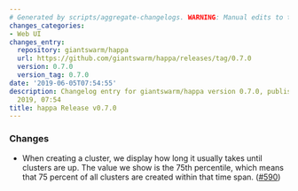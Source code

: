 ```yaml
---
# Generated by scripts/aggregate-changelogs. WARNING: Manual edits to this files will be overwritten.
changes_categories:
- Web UI
changes_entry:
  repository: giantswarm/happa
  url: https://github.com/giantswarm/happa/releases/tag/0.7.0
  version: 0.7.0
  version_tag: 0.7.0
date: '2019-06-05T07:54:55'
description: Changelog entry for giantswarm/happa version 0.7.0, published on 05 June
  2019, 07:54
title: happa Release v0.7.0
---
```


### Changes

- When creating a cluster, we display how long it usually takes until clusters are up. The value we show is the 75th percentile, which means that 75 percent of all clusters are created within that time span. ([#590](https://github.com/giantswarm/happa/pull/590))
